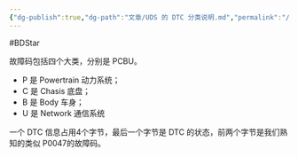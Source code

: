 ```yaml
---
{"dg-publish":true,"dg-path":"文章/UDS 的 DTC 分类说明.md","permalink":"/文章/UDS 的 DTC 分类说明/","dgEnableSearch":"true","created":"2020-04-24T15:55:54.000+08:00","updated":"2023-11-17T15:55:54.000+08:00"}
---
```


#BDStar 

故障码包括四个大类，分别是 PCBU。

-   P 是 Powertrain 动力系统；
-   C 是 Chasis 底盘；
-   B 是 Body 车身；
-   U 是 Network 通信系统

一个 DTC 信息占用4个字节，最后一个字节是 DTC 的状态，前两个字节是我们熟知的类似 P0047的故障码。